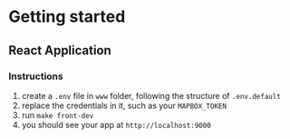 # Getting started

## React Application

### Instructions

1) create a `.env` file in `www` folder, following the structure of `.env.default`
2) replace the credentials in it, such as your `MAPBOX_TOKEN`
3) run `make front-dev`
4) you should see your app at `http://localhost:9000`
